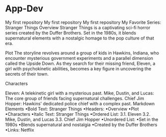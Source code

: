 # App-Dev
My first repository
My first repository My first repository My Favorite Series: Stranger Things Overview Stranger Things is a captivating sci-fi horror series created by the Duffer Brothers. Set in the 1980s, it blends supernatural elements with a nostalgic homage to the pop culture of that era.

Plot The storyline revolves around a group of kids in Hawkins, Indiana, who encounter mysterious government experiments and a parallel dimension called the Upside Down. As they search for their missing friend, Eleven, a girl with psychokinetic abilities, becomes a key figure in uncovering the secrets of their town.

Characters

Eleven: A telekinetic girl with a mysterious past. Mike, Dustin, and Lucas: The core group of friends facing supernatural challenges. Chief Jim Hopper: Hawkins' dedicated police chief with a complex past. Markdown Elements •Bold Text: Stranger Things •Headers: •Overview •Plot •Characters •Italic Text: Stranger Things •Ordered List: 3.1. Eleven 3.2. Mike, Dustin, and Lucas 3.3. Chief Jim Hopper •Unordered List: •Set in the 1980s •Blends supernatural and nostalgia •Created by the Duffer Brothers •Links: Netflix

